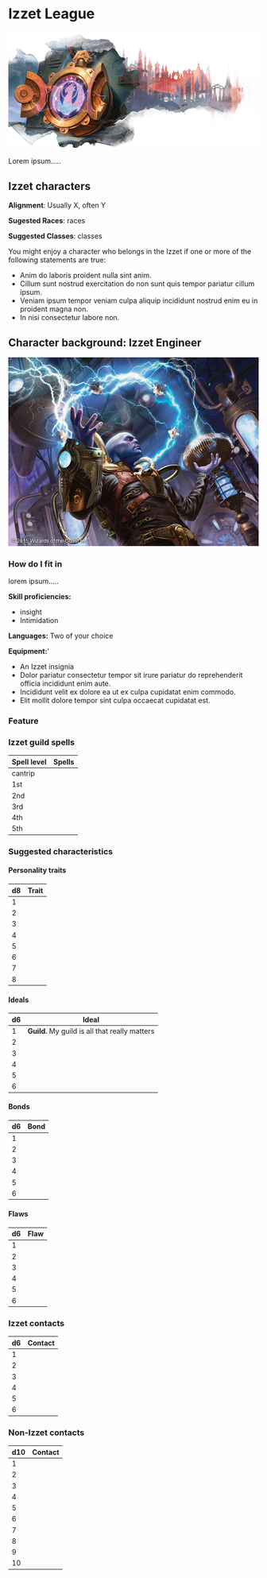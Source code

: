 # Izzet League

![emblem](../resources/images/izzet/emblem.png)

Lorem ipsum.....

## Izzet characters

**Alignment**: Usually X, often Y

**Sugested Races**: races

**Suggested Classes**: classes

You might enjoy a character who belongs in the Izzet if one or more of the
following statements are true:

* Anim do laboris proident nulla sint anim.
* Cillum sunt nostrud exercitation do non sunt quis tempor pariatur cillum ipsum.
* Veniam ipsum tempor veniam culpa aliquip incididunt nostrud enim eu in proident magna non.
* In nisi consectetur labore non.

## Character background: Izzet Engineer

![guildMember](../resources/images/izzet/member.jpg)

### How do I fit in

lorem ipsum.....

**Skill proficiencies:**

* insight
* Intimidation

**Languages:**
Two of your choice

**Equipment:**'

* An Izzet insignia
* Dolor pariatur consectetur tempor sit irure pariatur do reprehenderit officia incididunt enim aute.
* Incididunt velit ex dolore ea ut ex culpa cupidatat enim commodo.
* Elit mollit dolore tempor sint culpa occaecat cupidatat est.

### Feature

### Izzet guild spells

| **Spell level** | **Spells** |
| --------------- | ---------- |
| cantrip         |
| 1st             |
| 2nd             |
| 3rd             |
| 4th             |
| 5th             |

### Suggested characteristics

#### Personality traits

| **d8** | **Trait** |
| ------ | --------- |
| 1      |
| 2      |
| 3      |
| 4      |
| 5      |
| 6      |
| 7      |
| 8      |

#### Ideals

| **d6** | **Ideal** |
| ------ | --------- |
| 1      | **Guild.** My guild is all that really matters
| 2      |
| 3      |
| 4      |
| 5      |
| 6      |

#### Bonds

| **d6** | **Bond** |
| ------ | -------- |
| 1      |
| 2      |
| 3      |
| 4      |
| 5      |
| 6      |

#### Flaws

| **d6** | **Flaw** |
| ------ | -------- |
| 1      |
| 2      |
| 3      |
| 4      |
| 5      |
| 6      |

### Izzet contacts

| **d6** | **Contact** |
| ------ | ----------- |
| 1      |
| 2      |
| 3      |
| 4      |
| 5      |
| 6      |

### Non-Izzet contacts

| **d10** | **Contact** |
| ------- | ----------- |
| 1       |
| 2       |
| 3       |
| 4       |
| 5       |
| 6       |
| 7       |
| 8       |
| 9       |
| 10      |
